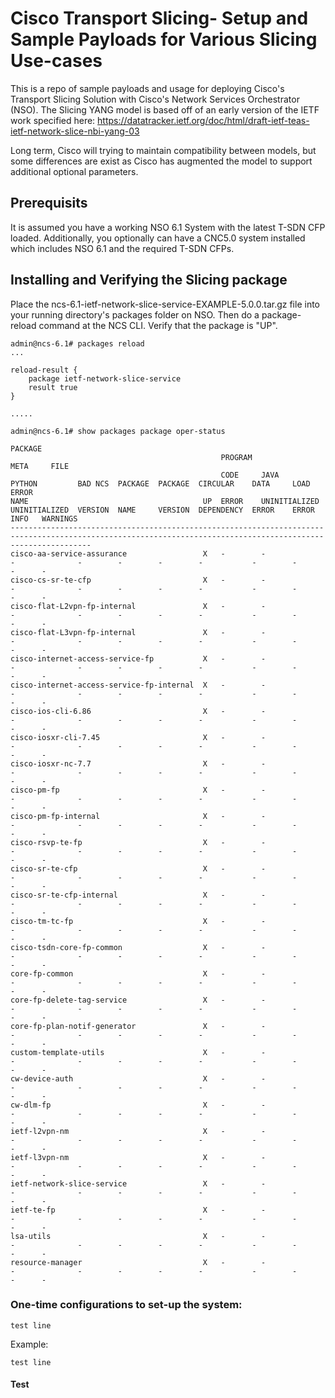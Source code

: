 # Cisco Transport Slicing- Setup and Sample Payloads for Various Slicing Use-cases 

This is a repo of sample payloads and usage for deploying Cisco's Transport Slicing Solution with Cisco's Network Services Orchestrator (NSO).
The Slicing YANG model is based off of an early version of the IETF work specified here: 
https://datatracker.ietf.org/doc/html/draft-ietf-teas-ietf-network-slice-nbi-yang-03

Long term, Cisco will trying to maintain compatibility between models, but some differences are exist as Cisco has augmented the model to support additional
optional parameters. 

## Prerequisits

It is assumed you have a working NSO 6.1 System with the latest T-SDN CFP loaded. Additionally, you optionally can have a CNC5.0 system installed which includes NSO 6.1 and the required T-SDN CFPs.


## Installing and Verifying the Slicing package

Place the ncs-6.1-ietf-network-slice-service-EXAMPLE-5.0.0.tar.gz file into your running directory's packages folder on NSO. Then do a package-reload command at the NCS CLI. Verify that the package is "UP".

```
admin@ncs-6.1# packages reload
...

reload-result {
    package ietf-network-slice-service
    result true
}

.....

admin@ncs-6.1# show packages package oper-status 
                                                                                                                             PACKAGE                          
                                               PROGRAM                                                                       META     FILE                    
                                               CODE     JAVA           PYTHON         BAD NCS  PACKAGE  PACKAGE  CIRCULAR    DATA     LOAD   ERROR            
NAME                                       UP  ERROR    UNINITIALIZED  UNINITIALIZED  VERSION  NAME     VERSION  DEPENDENCY  ERROR    ERROR  INFO   WARNINGS  
--------------------------------------------------------------------------------------------------------------------------------------------------------------
cisco-aa-service-assurance                 X   -        -              -              -        -        -        -           -        -      -      -         
cisco-cs-sr-te-cfp                         X   -        -              -              -        -        -        -           -        -      -      -         
cisco-flat-L2vpn-fp-internal               X   -        -              -              -        -        -        -           -        -      -      -         
cisco-flat-L3vpn-fp-internal               X   -        -              -              -        -        -        -           -        -      -      -         
cisco-internet-access-service-fp           X   -        -              -              -        -        -        -           -        -      -      -         
cisco-internet-access-service-fp-internal  X   -        -              -              -        -        -        -           -        -      -      -         
cisco-ios-cli-6.86                         X   -        -              -              -        -        -        -           -        -      -      -         
cisco-iosxr-cli-7.45                       X   -        -              -              -        -        -        -           -        -      -      -         
cisco-iosxr-nc-7.7                         X   -        -              -              -        -        -        -           -        -      -      -         
cisco-pm-fp                                X   -        -              -              -        -        -        -           -        -      -      -         
cisco-pm-fp-internal                       X   -        -              -              -        -        -        -           -        -      -      -         
cisco-rsvp-te-fp                           X   -        -              -              -        -        -        -           -        -      -      -         
cisco-sr-te-cfp                            X   -        -              -              -        -        -        -           -        -      -      -         
cisco-sr-te-cfp-internal                   X   -        -              -              -        -        -        -           -        -      -      -         
cisco-tm-tc-fp                             X   -        -              -              -        -        -        -           -        -      -      -         
cisco-tsdn-core-fp-common                  X   -        -              -              -        -        -        -           -        -      -      -         
core-fp-common                             X   -        -              -              -        -        -        -           -        -      -      -         
core-fp-delete-tag-service                 X   -        -              -              -        -        -        -           -        -      -      -         
core-fp-plan-notif-generator               X   -        -              -              -        -        -        -           -        -      -      -         
custom-template-utils                      X   -        -              -              -        -        -        -           -        -      -      -         
cw-device-auth                             X   -        -              -              -        -        -        -           -        -      -      -         
cw-dlm-fp                                  X   -        -              -              -        -        -        -           -        -      -      -         
ietf-l2vpn-nm                              X   -        -              -              -        -        -        -           -        -      -      -         
ietf-l3vpn-nm                              X   -        -              -              -        -        -        -           -        -      -      -         
ietf-network-slice-service                 X   -        -              -              -        -        -        -           -        -      -      -         
ietf-te-fp                                 X   -        -              -              -        -        -        -           -        -      -      -         
lsa-utils                                  X   -        -              -              -        -        -        -           -        -      -      -         
resource-manager                           X   -        -              -              -        -        -        -           -        -      -      -         
```

### One-time configurations to set-up the system:


```
test line

```

Example:
```
test line
```
#### Test




